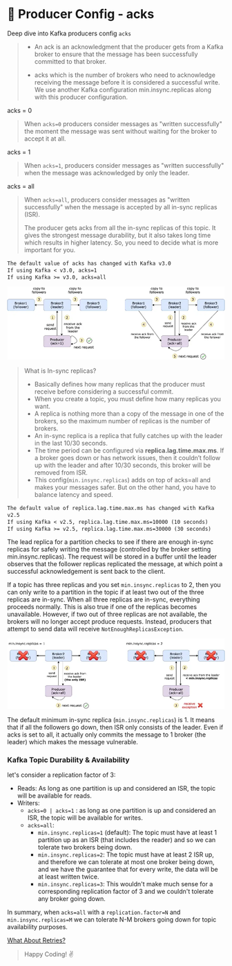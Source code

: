 # 👊 Producer Config - acks

Deep dive into Kafka producers config `acks`

> - An ack is an acknowledgment that the producer gets from a Kafka broker to ensure that the message has been successfully committed to that broker.
>
> - acks which is the number of brokers who need to acknowledge receiving the message before it is considered a successful write. We use another Kafka configuration min.insync.replicas along with this producer configuration.

acks = 0

> When `acks=0` producers consider messages as "written successfully" the moment the message was sent without waiting for the broker to accept it at all.

acks = 1

> When `acks=1`, producers consider messages as "written successfully" when the message was acknowledged by only the leader.

acks = all

> When `acks=all`, producers consider messages as "written successfully" when the message is accepted by all in-sync replicas (ISR).
>
> The producer gets acks from all the in-sync replicas of this topic. It gives the strongest message durability, but it also takes long time which results in higher latency. So, you need to decide what is more important for you.
```commandline
The default value of acks has changed with Kafka v3.0
If using Kafka < v3.0, acks=1
If using Kafka >= v3.0, acks=all
```

![ack](../../../assets/producers_config/acks.png "Difference between ack=1 and ack=all")

> What is In-sync replicas?
> - Basically defines how many replicas that the producer must receive before considering a successful commit. 
> - When you create a topic, you must define how many replicas you want. 
> - A replica is nothing more than a copy of the message in one of the brokers, so the maximum number of replicas is the number of brokers.
> - An in-sync replica is a replica that fully catches up with the leader in the last 10/30 seconds. 
> - The time period can be configured via **replica.lag.time.max.ms**. If a broker goes down or has network issues, then it couldn’t follow up with the leader and after 10/30 seconds, this broker will be removed from ISR.
> - This config(`min.insync.replicas`) adds on top of acks=all and makes your messages safer. But on the other hand, you have to balance latency and speed.

```commandline
The default value of replica.lag.time.max.ms has changed with Kafka v2.5
If using Kafka < v2.5, replica.lag.time.max.ms=10000 (10 seconds)
If using Kafka >= v2.5, replica.lag.time.max.ms=30000 (30 seconds)
```
The lead replica for a partition checks to see if there are enough in-sync replicas for safely writing the message (controlled by the broker setting min.insync.replicas). The request will be stored in a buffer until the leader observes that the follower replicas replicated the message, at which point a successful acknowledgement is sent back to the client.

If a topic has three replicas and you set `min.insync.replicas` to 2, then you can only write to a partition in the topic if at least two out of the three replicas are in-sync. When all three replicas are in-sync, everything proceeds normally. This is also true if one of the replicas becomes unavailable. However, if two out of three replicas are not available, the brokers will no longer accept produce requests. Instead, producers that attempt to send data will receive `NotEnoughReplicasException`.

![NotEnoughReplicasException](../../../assets/producers_config/min.insync.replicas.png "NotEnoughReplicasException")

The default minimum in-sync replica (`min.insync.replicas`) is 1. It means that if all the followers go down, then ISR only consists of the leader. Even if acks is set to all, it actually only commits the message to 1 broker (the leader) which makes the message vulnerable.

### Kafka Topic Durability & Availability
let's consider a replication factor of 3:

- Reads: As long as one partition is up and considered an ISR, the topic will be available for reads.
- Writers:
  - `acks=0 | acks=1` : as long as one partition is up and considered an ISR, the topic will be available for writes.
  - `acks=all`:
    - `min.insync.replicas=1` (default): The topic must have at least 1 partition up as an ISR (that includes the reader) and so we can tolerate two brokers being down.
    - `min.insync.replicas=2`: The topic must have at least 2 ISR up, and therefore we can tolerate at most one broker being down, and we have the guarantee that for every write, the data will be at least written twice.
    - `min.insync.replicas=3`: This wouldn't make much sense for a corresponding replication factor of 3 and we couldn't tolerate any broker going down.
    
In summary, when `acks=all` with a `replication.factor=N` and `min.insync.replicas=M` we can tolerate N-M brokers going down for topic availability purposes.

[What About Retries?](https://github.com/varunajmera0/apache-kafka/blob/main/kafka-producers/advance/md_files/retries.md "Retries Config")


> Happy Coding! :v:
